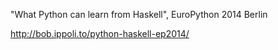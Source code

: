 "What Python can learn from Haskell", EuroPython 2014 Berlin

http://bob.ippoli.to/python-haskell-ep2014/

